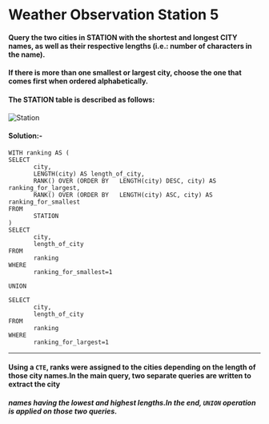 # Weather Observation Station 5

#### Query the two cities in STATION with the shortest and longest CITY names, as well as their respective lengths (i.e.: number of characters in the name). 
#### If there is more than one smallest or largest city, choose the one that comes first when ordered alphabetically.

#### The STATION table is described as follows:

![Station](https://github.com/user-attachments/assets/80e1391d-11c0-4efb-a6de-3df2befbec06)

#### Solution:-
```
WITH ranking AS (
SELECT 
       city, 
       LENGTH(city) AS length_of_city,
       RANK() OVER (ORDER BY   LENGTH(city) DESC, city) AS ranking_for_largest,
       RANK() OVER (ORDER BY   LENGTH(city) ASC, city) AS ranking_for_smallest
FROM 
       STATION
)
SELECT
       city,
       length_of_city
FROM
       ranking
WHERE
       ranking_for_smallest=1
             
UNION

SELECT
       city,
       length_of_city
FROM
       ranking
WHERE
       ranking_for_largest=1
```
---

#### Using a ```CTE```, ranks were assigned to the cities depending on the length of those city names.In the main query, two separate queries are written to extract the city 
##### names having the lowest and highest lengths.In the end, ```UNION``` operation is applied on those two queries.



